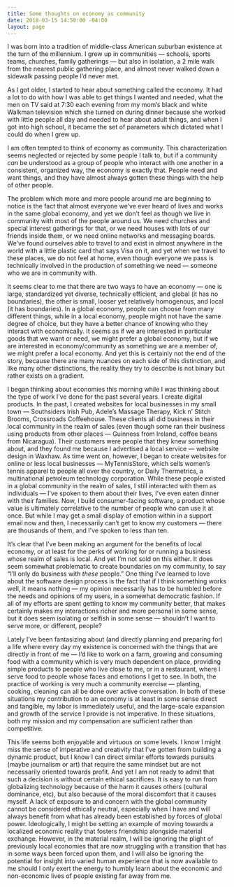 ```yaml
---
title: Some thoughts on economy as community
date: 2018-03-15 14:50:00 -04:00
layout: page
---
```


I was born into a tradition of middle-class American suburban existence at the turn of the millennium. I grew up in communities — schools, sports teams, churches, family gatherings — but also in isolation, a 2 mile walk from the nearest public gathering place, and almost never walked down a sidewalk passing people I’d never met.

As I got older, I started to hear about something called the economy. It had a lot to do with how I was able to get things I wanted and needed, what the men on TV said at 7:30 each evening from my mom’s black and white Walkman television which she turned on during dinner because she worked with little people all day and needed to hear about adult things, and when I got into high school, it became the set of parameters which dictated what I could do when I grew up.

I am often tempted to think of economy as community. This characterization seems neglected or rejected by some people I talk to, but if a community *can* be understood as a group of people who interact with one another in a consistent, organized way, the economy is exactly that. People need and want things, and they have almost always gotten these things with the help of other people.

The problem which more and more people around me are beginning to notice is the fact that almost everyone we’ve ever heard of lives and works in the same global economy, and yet we don’t feel as though we live in community with most of the people around us. We need churches and special interest gatherings for that, or we need houses with lots of our friends inside them, or we need online networks and messaging boards. We’ve found ourselves able to travel to and exist in almost anywhere in the world with a little plastic card that says Visa on it, and yet when we travel to these places, we do not feel at home, even though everyone we pass is technically involved in the production of something we need — someone who we are in community with.

It seems clear to me that there are two ways to have an economy — one is large, standardized yet diverse, technically efficient, and global (it has no boundaries), the other is small, looser yet relatively homogenous, and local (it has boundaries). In a global economy, people can choose from many different things, while in a local economy, people might not have the same degree of choice, but they have a better chance of knowing who they interact with economically. It seems as if we are interested in particular goods that we want or need, we might prefer a global economy, but if we are interested in economy/community as something we are a member of, we might prefer a local economy. And yet this is certainly not the end of the story, because there are many nuances on each side of this distinction, and like many other distinctions, the reality they try to describe is not binary but rather exists on a gradient.

I began thinking about economies this morning while I was thinking about the type of work I’ve done for the past several years. I create digital products. In the past, I created websites for local businesses in my small town — Southsiders Irish Pub, Adele’s Massage Therapy, Kick n’ Stitch Brooms, Crossroads Coffeehouse. These clients all did business in their local community in the realm of sales (even though some ran their business using products from other places — Guinness from Ireland, coffee beans from Nicaragua). Their customers were people that they knew something about, and they found me because I advertised a local service — website design in Waxhaw. As time went on, however, I began to create websites for online or less local businesses — MyTennisStore, which sells women’s tennis apparel to people all over the country, or Daily Thermetrics, a multinational petroleum technology corporation. While these people existed in a global community in the realm of sales, I still interacted with them as individuals — I’ve spoken to them about their lives, I’ve even eaten dinner with their families. Now, I build consumer-facing software, a product whose value is ultimately correlative to the number of people who can use it at once. But while I may get a small display of emotion within in a support email now and then, I necessarily can’t get to know my customers — there are thousands of them, and I’ve spoken to less than ten.

It’s clear that I’ve been making an argument for the benefits of local economy, or at least for the perks of working for or running a business whose realm of sales is local. And yet I’m not sold on this either. It does seem somewhat problematic to create boundaries on my community, to say “I’ll only do business with *these* people.” One thing I’ve learned to love about the software design process is the fact that if I think something works well, it means nothing — my opinion necessarily has to be humbled before the needs and opinions of my users, in a somewhat democratic fashion. If all of my efforts are spent getting to know my community better, that makes certainly makes my interactions richer and more personal in some sense, but it does seem isolating or selfish in some sense — shouldn’t I want to serve more, or different, people?

Lately I’ve been fantasizing about (and directly planning and preparing for) a life where every day my existence is concerned with the things that are directly in front of me — I’d like to work on a farm, growing and consuming food with a community which is very much dependent on place, providing simple products to people who live close to me, or in a restaurant, where I serve food to people whose faces and emotions I get to see. In both, the practice of working is very much a community exercise — planting, cooking, cleaning can all be done over active conversation. In both of these situations my contribution to an economy is at least in some sense direct and tangible, my labor is immediately useful, and the large-scale expansion and growth of the service I provide is not imperative. In these situations, both my mission and my compensation are sufficient rather than competitive.

This life seems both enjoyable and virtuous on some levels. I know I might miss the sense of imperative and creativity that I've gotten from building a dynamic product, but I know I can direct similar efforts towards pursuits (maybe journalism or art) that require the same mindset but are not necessarily oriented towards profit. And yet I am not ready to admit that such a decision is without certain ethical sacrifices. It is easy to run from globalizing technology because of the harm it causes others (cultural dominance, etc), but also because of the moral discomfort that it causes myself. A lack of exposure to and concern with the global community cannot be considered ethically neutral, especially when I have and will always benefit from what has already been established by forces of global power. Ideologically, I might be setting an example of moving towards a localized economic reality that fosters friendship alongside material exchange. However, in the material realm, I will be ignoring the plight of previously local economies that are now struggling with a transition that has in some ways been forced upon them, and I will also be ignoring the potential for insight into varied human experience that is now available to me should I only exert the energy to humbly learn about the economic and non-economic lives of people existing far away from me.
